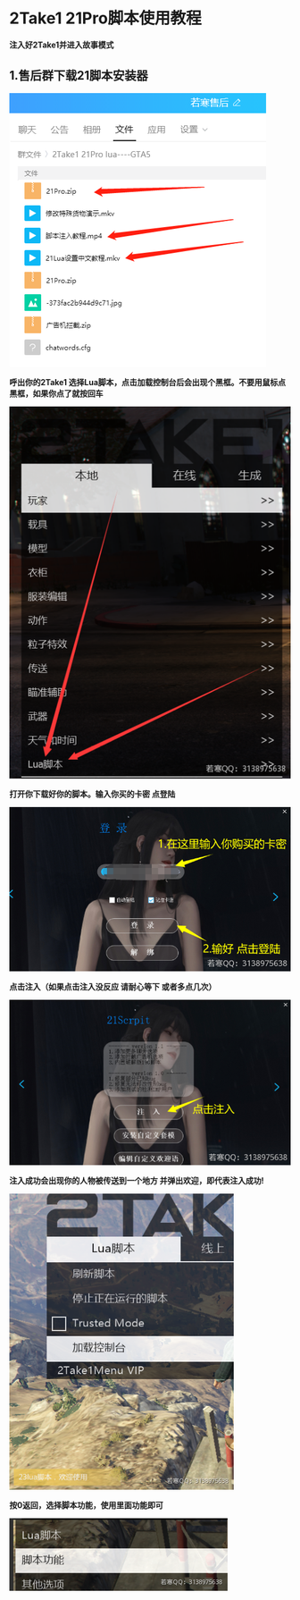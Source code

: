 # 2Take1 21Pro脚本使用教程

**注入好2Take1并进入故事模式**

## **1.售后群下载21脚本安装器**

![](<../../../../.gitbook/assets/image (19) (1) (1) (1).png>)

**呼出你的2Take1 选择Lua脚本，点击加载控制台后会出现个黑框。不要用鼠标点黑框，如果你点了就按回车**

****![](<../../../../.gitbook/assets/image (7) (1).png>)****

**打开你下载好你的脚本。输入你买的卡密 点登陆**

****![](<../../../../.gitbook/assets/image (33).png>)****

**点击注入（如果点击注入没反应 请耐心等下 或者多点几次）**

****![](<../../../../.gitbook/assets/image (9) (1) (1).png>)****

**注入成功会出现你的人物被传送到一个地方 并弹出欢迎，即代表注入成功!**

****![](<../../../../.gitbook/assets/image (26) (1) (1).png>)****

**按0返回，选择脚本功能，使用里面功能即可**

****![](<../../../../.gitbook/assets/image (46) (1).png>)****
